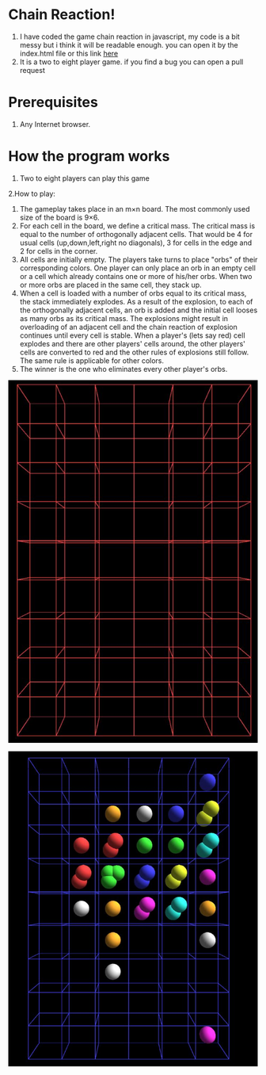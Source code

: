 # Chain Reaction!
1. I have coded the game chain reaction in javascript, my code is a bit messy but i think it will be readable enough. you can open it by the index.html
file or this link [here](https://divy1211.github.io/Chain-reaction/)
2. It is a two to eight player game. if you find a bug you can open a pull request

# Prerequisites
1. Any Internet browser.

# How the program works

1. Two to eight players can play this game

2.How to play:
1. The gameplay takes place in an m×n board. The most commonly used size of the board is 9×6.
2. For each cell in the board, we define a critical mass. The critical mass is equal to the number of orthogonally adjacent cells. That would be 4 for usual cells (up,down,left,right no diagonals), 3 for cells in the edge and 2 for cells in the corner.
3. All cells are initially empty. The players take turns to place "orbs" of their corresponding colors. One player can only place an orb in an empty cell or a cell which already contains one or more of his/her orbs. When two or more orbs are placed in the same cell, they stack up.
4. When a cell is loaded with a number of orbs equal to its critical mass, the stack immediately explodes. As a result of the explosion, to each of the orthogonally adjacent cells, an orb is added and the initial cell looses as many orbs as its critical mass. The explosions might result in overloading of an adjacent cell and the chain reaction of explosion continues until every cell is stable.
When a player's (lets say red) cell explodes and there are other players' cells around, the other players' cells are converted to red and the other rules of explosions still follow. The same rule is applicable for other colors.
5. The winner is the one who eliminates every other player's orbs.

![EmptyGrid](https://github.com/Divy1211/Chain-reaction/blob/master/CR.JPG)

![PlayersMoves](https://github.com/Divy1211/Chain-reaction/blob/master/CR2.JPG)
